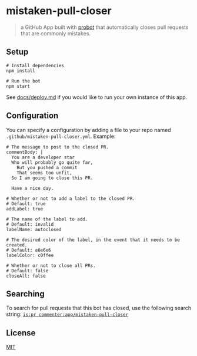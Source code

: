 # mistaken-pull-closer

> a GitHub App built with [probot](https://github.com/probot/probot) that automatically closes pull requests that are commonly mistakes.

## Setup

```
# Install dependencies
npm install

# Run the bot
npm start
```

See [docs/deploy.md](docs/deploy.md) if you would like to run your own instance of this app.

## Configuration

You can specify a configuration by adding a file to your repo named
`.github/mistaken-pull-closer.yml`.  Example:
```
# The message to post to the closed PR.
commentBody: |
  You are a developer star
  Who will probably go quite far,
    But you pushed a commit
    That seems too unfit,
  So I am going to close this PR.

  Have a nice day.

# Whether or not to add a label to the closed PR.
# Default: true
addLabel: true

# The name of the label to add.
# Default: invalid
labelName: autoclosed

# The desired color of the label, in the event that it needs to be created.
# Default: e6e6e6
labelColor: c0ffee

# Whether or not to close all PRs.
# Default: false
closeAll: false
```

## Searching

To search for pull requests that this bot has closed, use the following search string: [`is:pr commenter:app/mistaken-pull-closer`](https://github.com/search?utf8=✓&q=is%3Apr+commenter%3Aapp%2Fmistaken-pull-closer&type=)

## License

[MIT](LICENSE.md)
